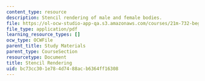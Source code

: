 ```yaml
---
content_type: resource
description: Stencil rendering of male and female bodies.
file: https://ol-ocw-studio-app-qa.s3.amazonaws.com/courses/21m-732-beginning-costume-design-and-construction-fall-2008/bc73cc301e784d7488acb6364ff16308_stencil.pdf
file_type: application/pdf
learning_resource_types: []
ocw_type: OCWFile
parent_title: Study Materials
parent_type: CourseSection
resourcetype: Document
title: Stencil Rendering
uid: bc73cc30-1e78-4d74-88ac-b6364ff16308
---
```


